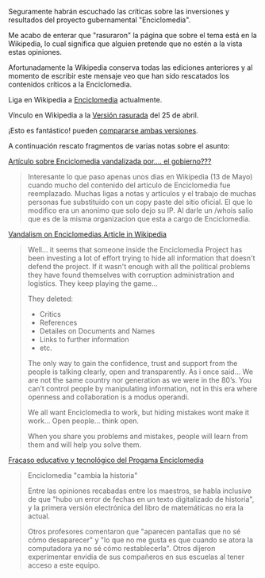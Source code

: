 
Seguramente habrán escuchado las críticas sobre las inversiones y resultados del proyecto gubernamental "Enciclomedia".

Me acabo de enterar que "rasuraron" la página que sobre el tema está en la Wikipedia, lo cual significa que alguien pretende que no estén a la vista estas opiniones.

Afortunadamente la Wikipedia conserva todas las ediciones anteriores y al momento de escribir este mensaje veo que han sido rescatados los contenidos críticos a la Enciclomedia.

Liga en Wikipedia a [Enciclomedia](http://es.wikipedia.org/wiki/Enciclomedia) actualmente.

Vínculo en Wikipedia a la [Versión rasurada](http://es.wikipedia.org/w/index.php?title=Enciclomedia&oldid=8368915) del 25 de abril.

¡Esto es fantástico! pueden [compararse ambas versiones](http://es.wikipedia.org/w/index.php?title=Enciclomedia&diff=8865048&oldid=8368915).

A continuación rescato fragmentos de varias notas sobre el asunto:

[Artículo sobre Enciclomedia vandalizada por.... el gobierno???](http://cofradia.org/modules.php?name=News&file=article&sid=19696)

> Interesante lo que paso apenas unos dias en Wikipedia (13 de Mayo) cuando mucho del contenido del articulo de Enciclomedia fue reemplazado. Muchas ligas a notas y articulos y el trabajo de muchas personas fue substituido con un copy paste del sitio oficial. El que lo modifico era un anonimo que solo dejo su IP. Al darle un /whois salio que es de la misma organizacion que esta a cargo de Enciclomedia.

[Vandalism on Enciclomedias Article in Wikipedia](http://hj.nmty.org/vandalism-on-enciclomedias-article-in-wikipedia/)

> Well… it seems that someone inside the Enciclomedia Project has been investing a lot of effort trying to hide all information that doesn't defend the project. If it wasn't enough with all the political problems they have found themselves with corruption administration and logistics. They keep playing the game…
>
> They deleted:
> - Critics
> - References
> - Detailes on Documents and Names
> - Links to further information
> - etc.
>
> The only way to gain the confidence, trust and support from the people is talking clearly, open and transparently. As i once said… We are not the same country nor generation as we were in the 80’s. You can’t control people by manipulating information, not in this era where openness and collaboration is a modus operandi.
>
> We all want Enciclomedia to work, but hiding mistakes wont make it work… Open people… think open.
>
> When you share you problems and mistakes, people will learn from them and will help you solve them.

[Fracaso educativo y tecnológico del Progama Enciclomedia](http://www.jornada.unam.mx/2006/12/05/index.php?section=sociedad&article=044n1soc)

> Enciclomedia "cambia la historia"
>
> Entre las opiniones recabadas entre los maestros, se habla inclusive de que "hubo un error de fechas en un texto digitalizado de historia", y la primera versión electrónica del libro de matemáticas no era la actual.
>
> Otros profesores comentaron que "aparecen pantallas que no sé cómo desaparecer" y "lo que no me gusta es que cuando se atora la computadora ya no sé cómo restablecerla". Otros dijeron experimentar envidia de sus compañeros en sus escuelas al tener acceso a este equipo.
